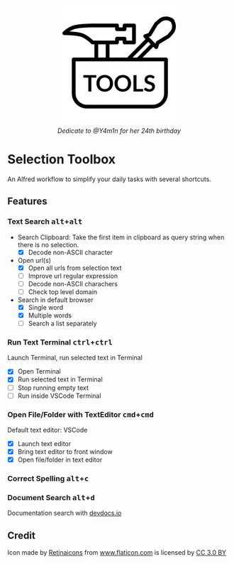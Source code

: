 <p align="center">
  <img src="icon.png">
<p align="center"><i>Dedicate to @Y4m1n for her 24th birthday</i><p>
</p>

# Selection Toolbox
An Alfred workflow to simplify your daily tasks with several shortcuts.

## Features
### Text Search <kbd>alt</kbd>+<kbd>alt</kbd>
- Search Clipboard: Take the first item in clipboard as query string when there is no selection.
  - [x] Decode non-ASCII character
- Open url(s)
  - [x] Open all urls from selection text
  - [ ] Improve url regular expression
  - [ ] Decode non-ASCII charachers
  - [ ] Check top level domain
- Search in default browser
  - [x] Single word
  - [x] Multiple words
  - [ ] Search a list separately

### Run Text Terminal <kbd>ctrl</kbd>+<kbd>ctrl</kbd>
 Launch Terminal, run selected text in Terminal
  - [x] Open Terminal
  - [x] Run selected text in Terminal
  - [ ] Stop running empty text
  - [ ] Run inside VSCode Terminal

### Open File/Folder with TextEditor <kbd>cmd</kbd>+<kbd>cmd</kbd>
Default text editor: VSCode
  - [x] Launch text editor
  - [x] Bring text editor to front window
  - [x] Open file/folder in text editor 

### Correct Spelling <kbd>alt</kbd>+<kbd>c</kbd>
### Document Search <kbd>alt</kbd>+<kbd>d</kbd>
 Documentation search with [devdocs.io](https://devdocs.io/)

## Credit
<div>Icon made by <a href="https://www.flaticon.com/authors/retinaicons" title="Retinaicons">Retinaicons</a> from <a href="https://www.flaticon.com/" 			    title="Flaticon">www.flaticon.com</a> is licensed by <a href="http://creativecommons.org/licenses/by/3.0/" title="Creative Commons BY 3.0" target="_blank">CC 3.0 BY</a></div>
